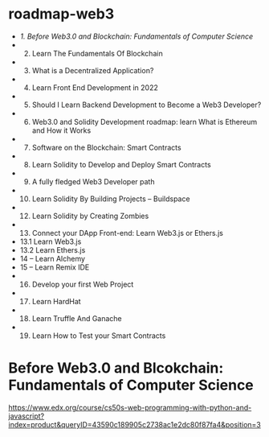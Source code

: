# roadmap-web3

* _1. Before Web3.0 and Blockchain: Fundamentals of Computer Science_
* 2. Learn The Fundamentals Of Blockchain
* 3. What is a Decentralized Application?
* 4. Learn Front End Development in 2022
* 5. Should I Learn Backend Development to Become a Web3 Developer?
* 6. Web3.0 and Solidity Development roadmap: learn What is Ethereum and How it Works
* 7. Software on the Blockchain: Smart Contracts
* 8. Learn Solidity to Develop and Deploy Smart Contracts
* 9. A fully fledged Web3 Developer path
* 10. Learn Solidity By Building Projects – Buildspace
* 12. Learn Solidity by Creating Zombies
* 13. Connect your DApp Front-end: Learn Web3.js or Ethers.js
* 13.1 Learn Web3.js
* 13.2 Learn Ethers.js
* 14 – Learn Alchemy
* 15 – Learn Remix IDE
* 16. Develop your first Web Project
* 17. Learn HardHat
* 18. Learn Truffle And Ganache
* 19. Learn How to Test your Smart Contracts



# Before Web3.0 and Blcokchain: Fundamentals of Computer Science
https://www.edx.org/course/cs50s-web-programming-with-python-and-javascript?index=product&queryID=43590c189905c2738ac1e2dc80f87fa4&position=3

